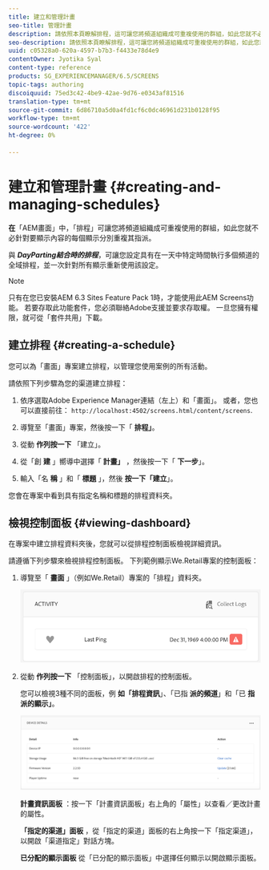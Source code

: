 ```yaml
---
title: 建立和管理計畫
seo-title: 管理計畫
description: 請依照本頁瞭解排程，這可讓您將頻道組織成可重複使用的群組，如此您就不必針對要顯示內容的每個顯示分別重複其指派。
seo-description: 請依照本頁瞭解排程，這可讓您將頻道組織成可重複使用的群組，如此您就不必針對要顯示內容的每個顯示分別重複其指派。
uuid: c05328a0-620a-4597-b7b3-f4433e78d4e9
contentOwner: Jyotika Syal
content-type: reference
products: SG_EXPERIENCEMANAGER/6.5/SCREENS
topic-tags: authoring
discoiquuid: 75ed3c42-4be9-42ae-9d76-e0343af81516
translation-type: tm+mt
source-git-commit: 6d86710a5d0a4fd1cf6c0dc46961d231b0128f95
workflow-type: tm+mt
source-wordcount: '422'
ht-degree: 0%

---
```



# 建立和管理計畫 {#creating-and-managing-schedules}

**在**「AEM畫面」中，「排程」可讓您將頻道組織成可重複使用的群組，如此您就不必針對要顯示內容的每個顯示分別重複其指派。

與 ***DayParting結合時的排程***，可讓您設定具有在一天中特定時間執行多個頻道的全域排程，並一次針對所有顯示重新使用該設定。

>[!NOTE]
>
>只有在您已安裝AEM 6.3 Sites Feature Pack 1時，才能使用此AEM Screens功能。 若要存取此功能套件，您必須聯絡Adobe支援並要求存取權。 一旦您擁有權限，就可從「套件共用」下載。

## 建立排程 {#creating-a-schedule}

您可以為「畫面」專案建立排程，以管理您使用案例的所有活動。

請依照下列步驟為您的渠道建立排程：

1. 依序選取Adobe Experience Manager連結（左上）和「畫面」。 或者，您也可以直接前往： `http://localhost:4502/screens.html/content/screens`.
1. 導覽至「畫面」專案，然後按一下「 **排程」**。
1. 從動 **作列按一下** 「建立」。
1. 從「創 **建** 」嚮導中選擇「 **計畫」** ，然後按一下「 **下一步**」。

1. 輸入「名 **稱** 」和「 **標題** 」，然後 **按一下「建立**」。

您會在專案中看到具有指定名稱和標題的排程資料夾。


## 檢視控制面板 {#viewing-dashboard}

在專案中建立排程資料夾後，您就可以從排程控制面板檢視詳細資訊。

請遵循下列步驟來檢視排程控制面板。 下列範例顯示We.Retail專案的控制面板：

1. 導覽至「 **畫面** 」（例如We.Retail）專案的「排程」資料夾。

   ![chlimage_1](assets/chlimage_1.png)

1. 從動 **作列按一下** 「控制面板」，以開啟排程的控制面板。

   您可以檢視3種不同的面板，例 **如「排程資訊**」、「已指 **派的頻道**」和「已 **指派的顯示」**。

   ![chlimage_1-1](assets/chlimage_1-1.png)

   **計畫資訊面板** ：按一下「計畫資訊面板」右上角的「屬性」以查看／更改計畫的屬性。

   **「指定的渠道」面板** ，從「指定的渠道」面板的右上角按一下「指定渠道」，以開啟「渠道指定」對話方塊。

   **已分配的顯示面板** 從「已分配的顯示面板」中選擇任何顯示以開啟顯示面板。

